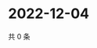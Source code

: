 # 2022-12-04

共 0 条

<!-- BEGIN WEIBO -->
<!-- 最后更新时间 Sun Dec 04 2022 02:00:56 GMT+0800 (China Standard Time) -->

<!-- END WEIBO -->
